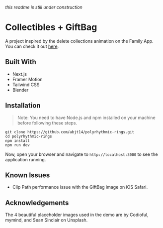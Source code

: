 _this readme is still under construction_

# Collectibles + GiftBag

A project inspired by the delete collections animation on the Family App. You can check it out [here](https://x.com/family/status/1742574954481410558).

## Built With

- Next.js
- Framer Motion
- Tailwind CSS
- Blender

## Installation

> Note: You need to have Node.js and npm installed on your machine before following these steps.

```
git clone https://github.com/abjt14/polyrhythmic-rings.git
cd polyrhythmic-rings
npm install
npm run dev
```

Now, open your browser and navigate to `http://localhost:3000` to see the application running.

## Known Issues

- Clip Path performance issue with the GiftBag image on iOS Safari.

## Acknowledgements

The 4 beautiful placeholder images used in the demo are by <Link href="https://unsplash.com/@codioful" target="_blank">Codioful</Link>, <Link href="https://unsplash.com/@mymind" target="_blank">mymind</Link>, and <Link href="https://unsplash.com/@seanwsinclair" target="_blank">Sean Sinclair</Link> on Unsplash.

